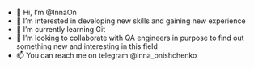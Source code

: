 - 👋 Hi, I’m @InnaOn
- 👀 I’m interested in developing new skills and gaining new experience
- 🌱 I’m currently learning Git
- 💞️ I’m looking to collaborate with QA engineers in purpose to find out something new and interesting in this field
- 📫 You can reach me on telegram @inna_onishchenko

<!---
InnaOn/InnaOn is a ✨ special ✨ repository because its `README.md` (this file) appears on your GitHub profile.
You can click the Preview link to take a look at your changes.
--->
